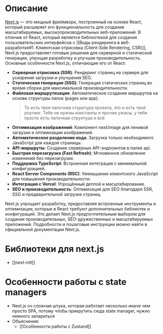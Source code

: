 # Описание
[Next.js](https://nextjs.org/docs) — это мощный фреймворк, построенный на основе React, который расширяет его функциональность для создания масштабируемых, высокопроизводительных веб-приложений. В отличие от React, который является библиотекой для создания пользовательских интерфейсов с [[Виды рендеринга в веб-разработке#1. Клиентская отрисовка (Client-Side Rendering, CSR)]], Next.js предоставляет готовые решения для серверной и статической генерации, упрощая разработку и улучшая производительность. Основные особенности Next.js, отличающие его от React:

- **Серверная отрисовка (SSR)**: Рендеринг страниц на сервере для ускорения загрузки и улучшения SEO.
- **Статическая генерация (SSG)**: Генерация статических страниц во время сборки для максимальной производительности.
- **Файловая маршрутизация**: Автоматическое создание маршрутов на основе структуры папок (pages или app). 
	> То есть твоя папочная стурктура проекта, это и есть твой роутинг. Тебе не нужны константы и прочие ужасы, у тебя просто есть папочная структура и всё	
- **Оптимизация изображений**: Компонент next/image для ленивой загрузки и оптимизации изображений.
- **Автоматическое разделение кода**: Загрузка только необходимого JavaScript для каждой страницы.
- **API-маршруты**: Создание серверных API-эндпоинтов в папке api.
- **Быстрая перезагрузка (Fast Refresh)**: Мгновенное обновление изменений без перезагрузки.
- **Поддержка TypeScript**: Встроенная интеграция с минимальной конфигурацией.
- **React Server Components (RSC)**: Уменьшение клиентского JavaScript для повышения производительности.
- **Интеграция с Vercel**: Упрощённый деплой и масштабирование.
- **SEO и производительность**: Оптимизация для SEO благодаря SSR, SSG и предварительной загрузке страниц.

Next.js упрощает разработку, предоставляя встроенные инструменты и оптимизации, которые в React требуют дополнительных библиотек и конфигураций. Это делает Next.js предпочтительным выбором для создания производительных, SEO-дружественных и масштабируемых приложений. Подробности и пошаговые инструкции можно найти в официальной документации Next.js.

# Библиотеки для next.js
* [[next-intl]]
# Особенности работы с state managers
* Next.js оч сложная штука, которая работает несколько иначе чем просто SPA, потому чтобы прикрутить сюда state manager, нужно немного запариться
* Объяснения:
	* [[Особенности работы с Zustand]]